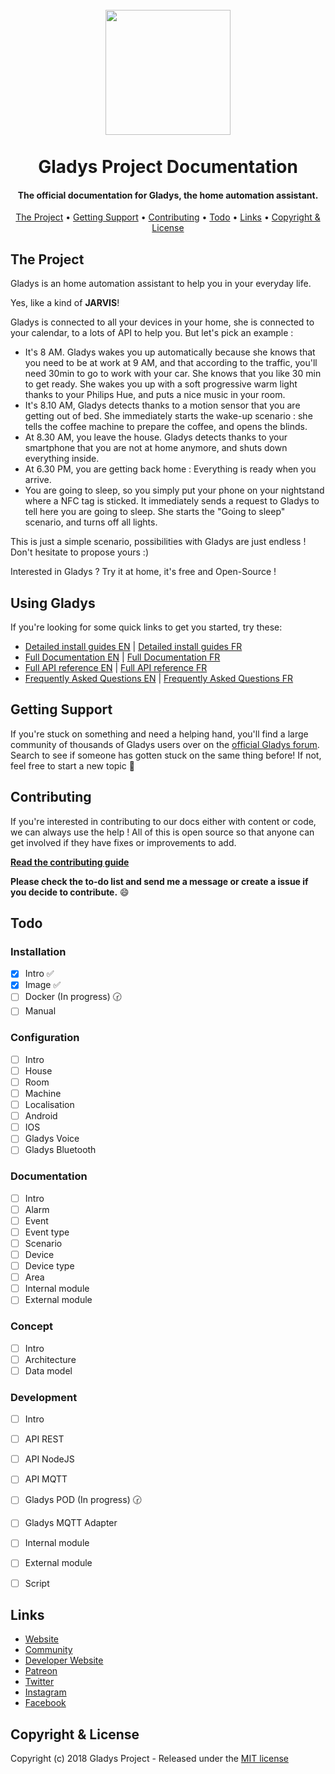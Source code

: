 <h1 align="center">
  <br>
	<img src="https://raw.githubusercontent.com/MathieuAndrade/documentation.gladysproject.com.jekyll/master/assets/image/logo.png" width="200">
  <br>
  <br>
  Gladys Project Documentation
</h1>

<h4 align="center">The official documentation for Gladys, the home automation assistant.</h4>

<p align="center">
	
</p>

<p align="center">
  <a href="#the-project">The Project</a> •
  <a href="#getting-support">Getting Support</a> •
  <a href="#contributing">Contributing</a> •
  <a href="#todo">Todo</a> •
  <a href="#links">Links</a> •
  <a href="#copyright--license">Copyright & License</a> 
</p>


## The Project

Gladys is an home automation assistant to help you in your everyday life.

Yes, like a kind of  **JARVIS**!

Gladys is connected to all your devices in your home, she is connected to your calendar, to a lots of API to help you. But let's pick an example :

-   It's 8 AM. Gladys wakes you up automatically because she knows that you need to be at work at 9 AM, and that according to the traffic, you'll need 30min to go to work with your car. She knows that you like 30 min to get ready. She wakes you up with a soft progressive warm light thanks to your Philips Hue, and puts a nice music in your room.
-   It's 8.10 AM, Gladys detects thanks to a motion sensor that you are getting out of bed. She immediately starts the wake-up scenario : she tells the coffee machine to prepare the coffee, and opens the blinds.
-   At 8.30 AM, you leave the house. Gladys detects thanks to your smartphone that you are not at home anymore, and shuts down everything inside.
-   At 6.30 PM, you are getting back home : Everything is ready when you arrive.
-   You are going to sleep, so you simply put your phone on your nightstand where a NFC tag is sticked. It immediately sends a request to Gladys to tell here you are going to sleep. She starts the "Going to sleep" scenario, and turns off all lights.

This is just a simple scenario, possibilities with Gladys are just endless ! Don't hesitate to propose yours :)

Interested in Gladys ? Try it at home, it's free and Open-Source !

## Using Gladys

If you're looking for some quick links to get you started, try these:

- [Detailed install guides EN](https://mathieuandrade.github.io/documentation.gladysproject.com.jekyll/en/installation#image) | [Detailed install guides FR](https://mathieuandrade.github.io/documentation.gladysproject.com.jekyll/fr/installation#image)
- [Full Documentation EN](https://mathieuandrade.github.io/documentation.gladysproject.com.jekyll/en/documentation) | [Full Documentation FR](https://mathieuandrade.github.io/documentation.gladysproject.com.jekyll/fr/documentation)
- [Full API reference EN](https://mathieuandrade.github.io/documentation.gladysproject.com.jekyll/en/development#api) | [Full API reference FR](https://mathieuandrade.github.io/documentation.gladysproject.com.jekyll/fr/development#api)
- [Frequently Asked Questions EN](https://mathieuandrade.github.io/documentation.gladysproject.com.jekyll/en/faq/) | [Frequently Asked Questions FR](https://mathieuandrade.github.io/documentation.gladysproject.com.jekyll/fr/faq/) 

## Getting Support

If you're stuck on something and need a helping hand, you'll find a large community of thousands of Gladys users over on the [official Gladys forum](https://community.gladysproject.com/). Search to see if someone has gotten stuck on the same thing before! If not, feel free to start a new topic 🤗


## Contributing

If you're interested in contributing to our docs either with content or code, we can always use the help ! All of this is open source so that anyone can get involved if they have fixes or improvements to add.

**[Read the contributing guide](https://github.com/MathieuAndrade/documentation.gladysproject.com.jekyll/blob/master/.github/CONTRIBUTING.md)**

**Please check the to-do list and send me a message or create a issue if you decide to contribute.** 😄


## Todo

### Installation

- [x] Intro ✅ 
- [x] Image ✅ 
- [ ] Docker (In progress) 🕝
- [ ] Manual

### Configuration

- [ ] Intro
- [ ] House
- [ ] Room
- [ ] Machine
- [ ] Localisation
- [ ] Android
- [ ] IOS
- [ ] Gladys Voice
- [ ] Gladys Bluetooth

### Documentation

- [ ] Intro
- [ ] Alarm
- [ ] Event
- [ ] Event type
- [ ] Scenario
- [ ] Device
- [ ] Device type
- [ ] Area
- [ ] Internal module
- [ ] External module

### Concept

- [ ] Intro
- [ ] Architecture
- [ ] Data model

### Development

- [ ] Intro
- [ ] API REST
- [ ] API NodeJS
- [ ] API MQTT
- [ ] Gladys POD (In progress) 🕝
- [ ] Gladys MQTT Adapter
- [ ] Internal module
- [ ] External module
- [ ] Script


## Links

-  [Website](https://gladysproject.com)
-  [Community](https://community.gladysproject.com/)
-  [Developer Website](https://developer.gladysproject.com)
-  [Patreon](https://www.patreon.com/gladysproject/overview)
-  [Twitter](https://twitter.com/gladysproject)
-  [Instagram](https://www.instagram.com/gladysproject/)
-  [Facebook](https://www.facebook.com/gladysproject)

 
## Copyright & License

Copyright (c) 2018 Gladys Project - Released under the [MIT license](https://github.com/MathieuAndrade/documentation.gladysproject.com.jekyll/blob/master/LICENSE)